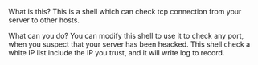 What is this?
This is a shell which can check tcp connection from your server to other hosts.

What can you do?
You can modify this shell to use it to check any port, when you suspect that your server has been heacked.
This shell check a white IP list include the IP you trust, and it will write log to record.

